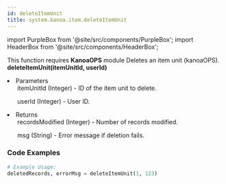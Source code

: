 ```yaml
---
id: deleteItemUnit
title: system.kanoa.item.deleteItemUnit
---
```


import PurpleBox from '@site/src/components/PurpleBox';
import HeaderBox from '@site/src/components/HeaderBox';

<PurpleBox>This function requires <b>KanoaOPS</b> module</PurpleBox>
<HeaderBox header="Description">Deletes an item unit (kanoaOPS).</HeaderBox>
<HeaderBox header="Syntax">
    <b>deleteItemUnit(itemUnitId, userId)</b>
    <li>Parameters <br />
        <ul>itemUnitId (Integer) - ID of the item unit to delete.</ul>
        <ul>userId (Integer) - User ID.</ul>
    </li>
    <li>Returns <br />
        <ul>recordsModified (Integer) - Number of records modified.</ul>
        <ul>msg (String) - Error message if deletion fails.</ul>
    </li>
</HeaderBox>

### Code Examples

```python
# Example Usage:
deletedRecords, errorMsg = deleteItemUnit(1, 123)


